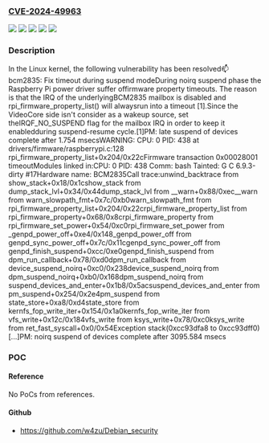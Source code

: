 ### [CVE-2024-49963](https://cve.mitre.org/cgi-bin/cvename.cgi?name=CVE-2024-49963)
![](https://img.shields.io/static/v1?label=Product&message=Linux&color=blue)
![](https://img.shields.io/static/v1?label=Version&message=&color=brightgreen)
![](https://img.shields.io/static/v1?label=Version&message=0bae6af6d704f026d4938739786e0a69d50177ca%20&color=brightgreen)
![](https://img.shields.io/static/v1?label=Version&message=4.2%20&color=brightgreen)
![](https://img.shields.io/static/v1?label=Vulnerability&message=n%2Fa&color=blue)

### Description

In the Linux kernel, the following vulnerability has been resolved:mailbox: bcm2835: Fix timeout during suspend modeDuring noirq suspend phase the Raspberry Pi power driver suffer offirmware property timeouts. The reason is that the IRQ of the underlyingBCM2835 mailbox is disabled and rpi_firmware_property_list() will alwaysrun into a timeout [1].Since the VideoCore side isn't consider as a wakeup source, set theIRQF_NO_SUSPEND flag for the mailbox IRQ in order to keep it enabledduring suspend-resume cycle.[1]PM: late suspend of devices complete after 1.754 msecsWARNING: CPU: 0 PID: 438 at drivers/firmware/raspberrypi.c:128 rpi_firmware_property_list+0x204/0x22cFirmware transaction 0x00028001 timeoutModules linked in:CPU: 0 PID: 438 Comm: bash Tainted: G         C         6.9.3-dirty #17Hardware name: BCM2835Call trace:unwind_backtrace from show_stack+0x18/0x1cshow_stack from dump_stack_lvl+0x34/0x44dump_stack_lvl from __warn+0x88/0xec__warn from warn_slowpath_fmt+0x7c/0xb0warn_slowpath_fmt from rpi_firmware_property_list+0x204/0x22crpi_firmware_property_list from rpi_firmware_property+0x68/0x8crpi_firmware_property from rpi_firmware_set_power+0x54/0xc0rpi_firmware_set_power from _genpd_power_off+0xe4/0x148_genpd_power_off from genpd_sync_power_off+0x7c/0x11cgenpd_sync_power_off from genpd_finish_suspend+0xcc/0xe0genpd_finish_suspend from dpm_run_callback+0x78/0xd0dpm_run_callback from device_suspend_noirq+0xc0/0x238device_suspend_noirq from dpm_suspend_noirq+0xb0/0x168dpm_suspend_noirq from suspend_devices_and_enter+0x1b8/0x5acsuspend_devices_and_enter from pm_suspend+0x254/0x2e4pm_suspend from state_store+0xa8/0xd4state_store from kernfs_fop_write_iter+0x154/0x1a0kernfs_fop_write_iter from vfs_write+0x12c/0x184vfs_write from ksys_write+0x78/0xc0ksys_write from ret_fast_syscall+0x0/0x54Exception stack(0xcc93dfa8 to 0xcc93dff0)[...]PM: noirq suspend of devices complete after 3095.584 msecs

### POC

#### Reference
No PoCs from references.

#### Github
- https://github.com/w4zu/Debian_security


